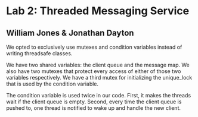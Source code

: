 # Lab 2: Threaded Messaging Service

## William Jones & Jonathan Dayton

We opted to exclusively use mutexes and condition variables instead of writing threadsafe classes.  

We have two shared variables: the client queue and the message map.  We also have two mutexes that protect every access of either of those two variables respectively.  We have a third mutex for initializing the unique_lock that is used by the condition variable.  

The condition variable is used twice in our code.  First, it makes the threads wait if the client queue is empty.  Second, every time the client queue is pushed to, one thread is notified to wake up and handle the new client.  
